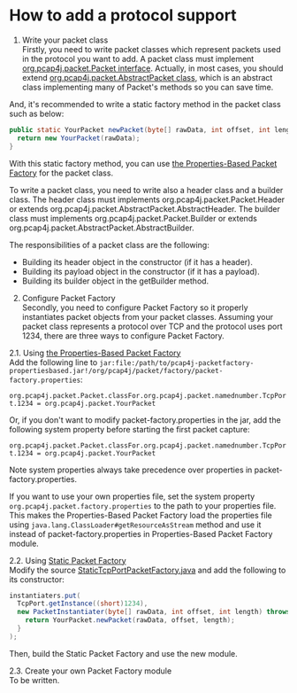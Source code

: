 How to add a protocol support
=============================

1. Write your packet class<br>
  Firstly, you need to write packet classes which represent packets used in the protocol you want to add.
  A packet class must implement [org.pcap4j.packet.Packet interface](https://github.com/kaitoy/pcap4j/blob/v1/pcap4j-core/src/main/java/org/pcap4j/packet/Packet.java).
  Actually, in most cases, you should extend [org.pcap4j.packet.AbstractPacket class](https://github.com/kaitoy/pcap4j/blob/v1/pcap4j-core/src/main/java/org/pcap4j/packet/AbstractPacket.java),
  which is an abstract class implementing many of Packet's methods so you can save time.

  And, it's recommended to write a static factory method in the packet class such as below:

  ```java
  public static YourPacket newPacket(byte[] rawData, int offset, int length) {
    return new YourPacket(rawData);
  }
  ```

  With this static factory method, you can use [the Properties-Based Packet Factory](https://github.com/kaitoy/pcap4j/blob/v1/www/PacketFactory.md#properties-based-packet-factory) for the packet class.

  To write a packet class, you need to write also a header class and a builder class.
  The header class must implements org.pcap4j.packet.Packet.Header or extends org.pcap4j.packet.AbstractPacket.AbstractHeader.
  The builder class must implements org.pcap4j.packet.Packet.Builder or extends org.pcap4j.packet.AbstractPacket.AbstractBuilder.

  The responsibilities of a packet class are the following:
  * Building its header object in the constructor (if it has a header).
  * Building its payload object in the constructor (if it has a payload).
  * Building its builder object in the getBuilder method.

2. Configure Packet Factory<br>
  Secondly, you need to configure Packet Factory so it properly instantiates packet objects from your packet classes.
  Assuming your packet class represents a protocol over TCP and the protocol uses port 1234,
  there are three ways to configure Packet Factory.

  2.1. Using [the Properties-Based Packet Factory](https://github.com/kaitoy/pcap4j/blob/v1/www/PacketFactory.md#properties-based-packet-factory)<br>
  Add the following line to `jar:file:/path/to/pcap4j-packetfactory-propertiesbased.jar!/org/pcap4j/packet/factory/packet-factory.properties`:

  ```org.pcap4j.packet.Packet.classFor.org.pcap4j.packet.namednumber.TcpPort.1234 = org.pcap4j.packet.YourPacket```

  Or, if you don't want to modify packet-factory.properties in the jar, add the following system property before starting the first packet capture:

  ```org.pcap4j.packet.Packet.classFor.org.pcap4j.packet.namednumber.TcpPort.1234 = org.pcap4j.packet.YourPacket```

  Note system properties always take precedence over properties in packet-factory.properties.

  If you want to use your own properties file, set the system property `org.pcap4j.packet.factory.properties` to the path to your properties file.
  This makes the Properties-Based Packet Factory load the properties file using `java.lang.ClassLoader#getResourceAsStream` method and
  use it instead of packet-factory.properties in Properties-Based Packet Factory module.

  2.2. Using [Static Packet Factory](https://github.com/kaitoy/pcap4j/blob/v1/www/PacketFactory.md#static-packet-factory)<br>
  Modify the source [StaticTcpPortPacketFactory.java](https://github.com/kaitoy/pcap4j/blob/v1/pcap4j-packetfactory-static/src/main/java/org/pcap4j/packet/factory/StaticTcpPortPacketFactory.java)
  and add the following to its constructor:

  ```java
  instantiaters.put(
    TcpPort.getInstance((short)1234),
    new PacketInstantiater(byte[] rawData, int offset, int length) throws IllegalRawDataException {
      return YourPacket.newPacket(rawData, offset, length);
    }
  );
  ```

  Then, build the Static Packet Factory and use the new module.

  2.3. Create your own Packet Factory module<br>
  To be written.
